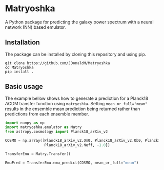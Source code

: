 # Matryoshka
A Python package for predicting the galaxy power spectrum with a neural network (NN) based emulator.

## Installation

The package can be installed by cloning this repository and using pip.

```
git clone https://github.com/JDonaldM/Matryoshka
cd Matryoshka
pip install .
```

## Basic usage

The example bellow shows how to generate a prediction for a Planck18 $\Lambda$CDM transfer function using `matryoshka`. Setting `mean_or_full="mean"` results in the ensemble mean prediction being returned rather than predictions from each ensemble member.

```python
import numpy as np
import matryoshka.emulator as Matry
from astropy.cosmology import Planck18_arXiv_v2

COSMO = np.array([Planck18_arXiv_v2.Om0, Planck18_arXiv_v2.Ob0, Planck18_arXiv_v2.H0.value/100,
                  Planck18_arXiv_v2.Neff, -1.0])

TransferEmu = Matry.Transfer()

EmuPred = TransferEmu.emu_predict(COSMO, mean_or_full="mean")
```
